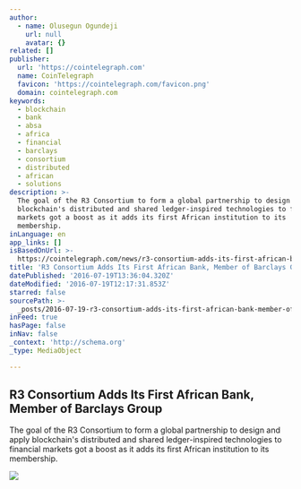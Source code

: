 ```yaml
---
author:
  - name: Olusegun Ogundeji
    url: null
    avatar: {}
related: []
publisher:
  url: 'https://cointelegraph.com'
  name: CoinTelegraph
  favicon: 'https://cointelegraph.com/favicon.png'
  domain: cointelegraph.com
keywords:
  - blockchain
  - bank
  - absa
  - africa
  - financial
  - barclays
  - consortium
  - distributed
  - african
  - solutions
description: >-
  The goal of the R3 Consortium to form a global partnership to design and apply
  blockchain's distributed and shared ledger-inspired technologies to financial
  markets got a boost as it adds its first African institution to its
  membership.
inLanguage: en
app_links: []
isBasedOnUrl: >-
  https://cointelegraph.com/news/r3-consortium-adds-its-first-african-bank-member-of-barclays-group
title: 'R3 Consortium Adds Its First African Bank, Member of Barclays Group'
datePublished: '2016-07-19T13:36:04.320Z'
dateModified: '2016-07-19T12:17:31.853Z'
starred: false
sourcePath: >-
  _posts/2016-07-19-r3-consortium-adds-its-first-african-bank-member-of-barclay.md
inFeed: true
hasPage: false
inNav: false
_context: 'http://schema.org'
_type: MediaObject

---
```

<article style=""><h1>R3 Consortium Adds Its First African Bank, Member of Barclays Group</h1><p>The goal of the R3 Consortium to form a global partnership to design and apply blockchain's distributed and shared ledger-inspired technologies to financial markets got a boost as it adds its first African institution to its membership.</p><img src="https://cointelegraph.com/images/725_aHR0cDovL2NvaW50ZWxlZ3JhcGguY29tL3N0b3JhZ2UvdXBsb2Fkcy92aWV3LzFkNzc1OGM3ZDY0OTMwOTg0MjcwMTQ3YzdiYTk3NGViLmpwZw==.jpg" /></article>